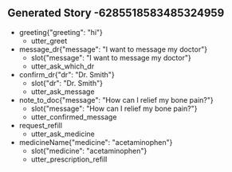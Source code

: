 ## Generated Story -6285518583485324959
* greeting{"greeting": "hi"}
    - utter_greet
* message_dr{"message": "I want to message my doctor"}
    - slot{"message": "I want to message my doctor"}
    - utter_ask_which_dr
* confirm_dr{"dr": "Dr. Smith"}
    - slot{"dr": "Dr. Smith"}
    - utter_ask_message
* note_to_doc{"message": "How can I relief my bone pain?"}
    - slot{"message": "How can I relief my bone pain?"}
    - utter_confirmed_message
* request_refill
    - utter_ask_medicine
* medicineName{"medicine": "acetaminophen"}
    - slot{"medicine": "acetaminophen"}
    - utter_prescription_refill

